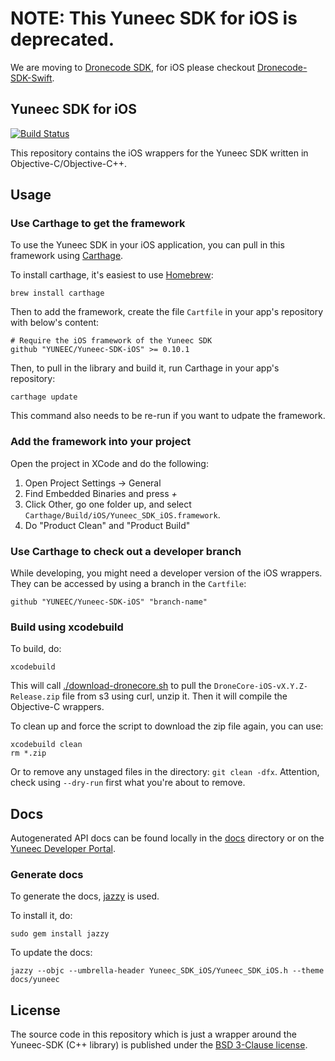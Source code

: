 # NOTE: This Yuneec SDK for iOS is deprecated.

We are moving to [Dronecode SDK](http://dronecore.io/), for iOS please checkout [Dronecode-SDK-Swift](https://github.com/dronecore/DroneCore-Swift).


## Yuneec SDK for iOS

[![Build Status](https://travis-ci.org/YUNEEC/Yuneec-SDK-iOS.svg?branch=master)](https://travis-ci.org/YUNEEC/Yuneec-SDK-iOS)

This repository contains the iOS wrappers for the Yuneec SDK written in Objective-C/Objective-C++.

## Usage

### Use Carthage to get the framework

To use the Yuneec SDK in your iOS application, you can pull in this framework using [Carthage](https://github.com/Carthage/Carthage).

To install carthage, it's easiest to use [Homebrew](https://brew.sh/):

```
brew install carthage
```

Then to add the framework, create the file `Cartfile` in your app's repository with below's content:

```
# Require the iOS framework of the Yuneec SDK
github "YUNEEC/Yuneec-SDK-iOS" >= 0.10.1
```

Then, to pull in the library and build it, run Carthage in your app's repository:

```
carthage update
```

This command also needs to be re-run if you want to udpate the framework.

### Add the framework into your project

Open the project in XCode and do the following:

1. Open Project Settings -> General
2. Find Embedded Binaries and press *+*
3. Click Other, go one folder up, and select `Carthage/Build/iOS/Yuneec_SDK_iOS.framework`.
4. Do "Product Clean" and "Product Build"

### Use Carthage to check out a developer branch

While developing, you might need a developer version of the iOS wrappers. They can be accessed by using a branch in the `Cartfile`:

```
github "YUNEEC/Yuneec-SDK-iOS" "branch-name"
```

### Build using xcodebuild

To build, do:

```
xcodebuild
```

This will call [./download-dronecore.sh](download-dronecore.sh) to pull the `DroneCore-iOS-vX.Y.Z-Release.zip` file from s3 using curl, unzip it. Then it will compile the Objective-C wrappers.

To clean up and force the script to download the zip file again, you can use:
```
xcodebuild clean
rm *.zip
```
Or to remove any unstaged files in the directory: `git clean -dfx`. Attention, check using `--dry-run` first what you're about to remove.

## Docs

Autogenerated API docs can be found locally in the [docs](docs) directory or on the [Yuneec Developer Portal](https://developer.yuneec.com/sites/default/files/ios-sdk/index.html).

### Generate docs

To generate the docs, [jazzy](https://github.com/realm/jazzy) is used.

To install it, do:

```
sudo gem install jazzy
```

To update the docs:

```
jazzy --objc --umbrella-header Yuneec_SDK_iOS/Yuneec_SDK_iOS.h --theme docs/yuneec
```

## License

The source code in this repository which is just a  wrapper around the Yuneec-SDK (C++ library) is published under the [BSD 3-Clause license](LICENSE).

